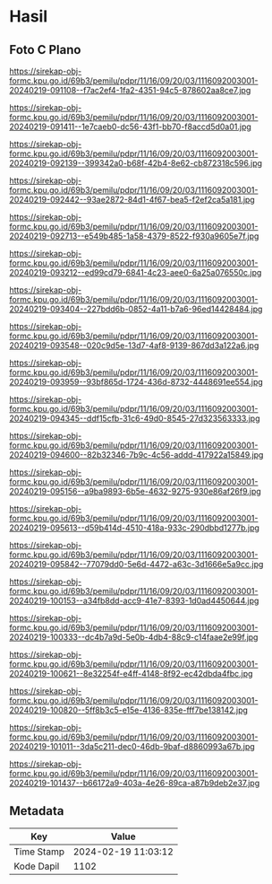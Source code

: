 # Hasil

## Foto C Plano

https://sirekap-obj-formc.kpu.go.id/69b3/pemilu/pdpr/11/16/09/20/03/1116092003001-20240219-091108--f7ac2ef4-1fa2-4351-94c5-878602aa8ce7.jpg

https://sirekap-obj-formc.kpu.go.id/69b3/pemilu/pdpr/11/16/09/20/03/1116092003001-20240219-091411--1e7caeb0-dc56-43f1-bb70-f8accd5d0a01.jpg

https://sirekap-obj-formc.kpu.go.id/69b3/pemilu/pdpr/11/16/09/20/03/1116092003001-20240219-092139--399342a0-b68f-42b4-8e62-cb872318c596.jpg

https://sirekap-obj-formc.kpu.go.id/69b3/pemilu/pdpr/11/16/09/20/03/1116092003001-20240219-092442--93ae2872-84d1-4f67-bea5-f2ef2ca5a181.jpg

https://sirekap-obj-formc.kpu.go.id/69b3/pemilu/pdpr/11/16/09/20/03/1116092003001-20240219-092713--e549b485-1a58-4379-8522-f930a9605e7f.jpg

https://sirekap-obj-formc.kpu.go.id/69b3/pemilu/pdpr/11/16/09/20/03/1116092003001-20240219-093212--ed99cd79-6841-4c23-aee0-6a25a076550c.jpg

https://sirekap-obj-formc.kpu.go.id/69b3/pemilu/pdpr/11/16/09/20/03/1116092003001-20240219-093404--227bdd6b-0852-4a11-b7a6-96ed14428484.jpg

https://sirekap-obj-formc.kpu.go.id/69b3/pemilu/pdpr/11/16/09/20/03/1116092003001-20240219-093548--020c9d5e-13d7-4af8-9139-867dd3a122a6.jpg

https://sirekap-obj-formc.kpu.go.id/69b3/pemilu/pdpr/11/16/09/20/03/1116092003001-20240219-093959--93bf865d-1724-436d-8732-4448691ee554.jpg

https://sirekap-obj-formc.kpu.go.id/69b3/pemilu/pdpr/11/16/09/20/03/1116092003001-20240219-094345--ddf15cfb-31c6-49d0-8545-27d323563333.jpg

https://sirekap-obj-formc.kpu.go.id/69b3/pemilu/pdpr/11/16/09/20/03/1116092003001-20240219-094600--82b32346-7b9c-4c56-addd-417922a15849.jpg

https://sirekap-obj-formc.kpu.go.id/69b3/pemilu/pdpr/11/16/09/20/03/1116092003001-20240219-095156--a9ba9893-6b5e-4632-9275-930e86af26f9.jpg

https://sirekap-obj-formc.kpu.go.id/69b3/pemilu/pdpr/11/16/09/20/03/1116092003001-20240219-095613--d59b414d-4510-418a-933c-290dbbd1277b.jpg

https://sirekap-obj-formc.kpu.go.id/69b3/pemilu/pdpr/11/16/09/20/03/1116092003001-20240219-095842--77079dd0-5e6d-4472-a63c-3d1666e5a9cc.jpg

https://sirekap-obj-formc.kpu.go.id/69b3/pemilu/pdpr/11/16/09/20/03/1116092003001-20240219-100153--a34fb8dd-acc9-41e7-8393-1d0ad4450644.jpg

https://sirekap-obj-formc.kpu.go.id/69b3/pemilu/pdpr/11/16/09/20/03/1116092003001-20240219-100333--dc4b7a9d-5e0b-4db4-88c9-c14faae2e99f.jpg

https://sirekap-obj-formc.kpu.go.id/69b3/pemilu/pdpr/11/16/09/20/03/1116092003001-20240219-100621--8e32254f-e4ff-4148-8f92-ec42dbda4fbc.jpg

https://sirekap-obj-formc.kpu.go.id/69b3/pemilu/pdpr/11/16/09/20/03/1116092003001-20240219-100820--5ff8b3c5-e15e-4136-835e-fff7be138142.jpg

https://sirekap-obj-formc.kpu.go.id/69b3/pemilu/pdpr/11/16/09/20/03/1116092003001-20240219-101011--3da5c211-dec0-46db-9baf-d8860993a67b.jpg

https://sirekap-obj-formc.kpu.go.id/69b3/pemilu/pdpr/11/16/09/20/03/1116092003001-20240219-101437--b66172a9-403a-4e26-89ca-a87b9deb2e37.jpg


## Metadata

| Key        | Value               |
| ---------- | ------------------- |
| Time Stamp | 2024-02-19 11:03:12 |
| Kode Dapil | 1102                |



